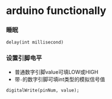 # arduino functionally

### 睡眠
```
delay(int millisecond)
```

### 设置引脚电平
- 普通数字引脚value可填LOW或HIGH
- 带`-`的数字引脚可填int类型的模拟信号值
```
digitalWrite(pinNum, value);
```
